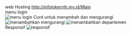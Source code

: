 web Hosting http://infolokernih.my.id/Main <br>
menu login <br> ![menu login](https://github.com/user-attachments/assets/4805fe33-07b6-4904-9e2c-8e8cfad745a3)
Curd untuk menambah dan mengurangi <br> ![menambahkan mengurangi](https://github.com/user-attachments/assets/2e7afbec-795e-43f5-9628-0b161d2561bf)
![menambahkan departemen](https://github.com/user-attachments/assets/9755e359-68ec-4127-95a0-a051abbda054) <br>
Responsif ![responsif](https://github.com/user-attachments/assets/de7d2a4b-627f-49a4-a038-5823aa8489c5)





